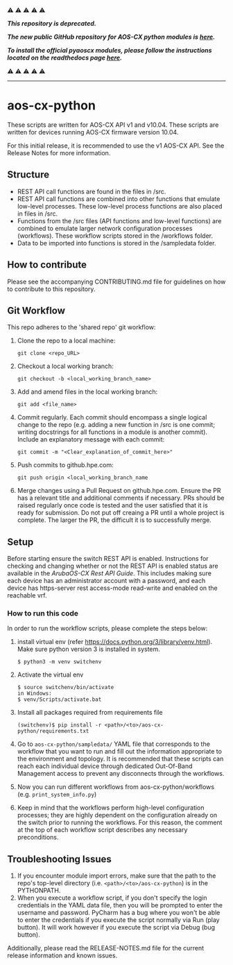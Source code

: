 :warning: :warning: :warning: :warning: :warning: 

**_This repository is deprecated._**

**_The new public GitHub repository for AOS-CX python modules is [here](https://github.com/aruba/pyaoscx)._**

**_To install the official pyaoscx modules, please follow the instructions located on the readthedocs page [here](https://pyaoscx.readthedocs.io/en/latest/)._**  

:warning: :warning: :warning: :warning: :warning: 

---

# aos-cx-python

These scripts are written for AOS-CX API v1 and v10.04. These scripts are written for devices running AOS-CX firmware version 10.04.

For this initial release, it is recommended to use the v1 AOS-CX API.  See the Release Notes for more information.

## Structure

* REST API call functions are found in the files in /src.
* REST API call functions are combined into other functions that emulate low-level processes. These low-level process functions are also placed in files in /src.
* Functions from the /src files (API functions and low-level functions) are combined to emulate larger network configuration processes (workflows). These workflow scripts stored in the /workflows folder.
* Data to be imported into functions is stored in the /sampledata folder.

## How to contribute

Please see the accompanying CONTRIBUTING.md file for guidelines on how to contribute to this repository.

## Git Workflow

This repo adheres to the 'shared repo' git workflow:
1. Clone the repo to a local machine:

    ```git clone <repo_URL>```
2. Checkout a local working branch:

    ```git checkout -b <local_working_branch_name>```
3. Add and amend files in the local working branch:

    ```git add <file_name>```
4. Commit regularly. Each commit should encompass a single logical change to the repo (e.g. adding a new function in /src is one commit; writing docstrings for all functions in a module is another commit). Include an explanatory message with each commit:

    ```git commit -m "<Clear_explanation_of_commit_here>"```
5. Push commits to github.hpe.com:

    ```git push origin <local_working_branch_name```
6. Merge changes using a Pull Request on github.hpe.com. Ensure the PR has a relevant title and additional comments if necessary. PRs should be raised regularly once code is tested and the user satisfied that it is ready for submission. Do not put off creaing a PR until a whole project is complete. The larger the PR, the difficult it is to successfully merge.

## Setup
Before starting ensure the switch REST API is enabled. Instructions for checking and changing whether or not the REST API is enabled status are available in the *ArubaOS-CX Rest API Guide*. 
This includes making sure each device has an administrator account with a password, and each device has https-server rest access-mode read-write and enabled on the reachable vrf.

### How to run this code
In order to run the workflow scripts, please complete the steps below:
1. install virtual env (refer https://docs.python.org/3/library/venv.html). Make sure python version 3 is installed in system.
    
    ```
    $ python3 -m venv switchenv
    ```
2. Activate the virtual env
    ```
    $ source switchenv/bin/activate
    in Windows:
    $ venv/Scripts/activate.bat
    ```
3. Install all packages required from requirements file
    ```
    (switchenv)$ pip install -r <path>/<to>/aos-cx-python/requirements.txt
    ```
4. Go to `aos-cx-python/sampledata/` YAML file that corresponds to the workflow that you want to run and fill out the information appropriate to the environment and topology.  It is recommended that these scripts can reach each individual device through dedicated Out-Of-Band Management access to prevent any disconnects through the workflows.  
5. Now you can run different workflows from aos-cx-python/workflows (e.g. `print_system_info.py`) 
6. Keep in mind that the workflows perform high-level configuration processes; they are highly dependent on the configuration already on the switch prior to running the workflows. For this reason, the comment at the top of each workflow script describes any necessary preconditions.

## Troubleshooting Issues
1. If you encounter module import errors, make sure that the path to the repo's top-level directory (i.e. `<path>/<to>/aos-cx-python`) is in the PYTHONPATH.
2. When you execute a workflow script, if you don't specify the login credentials in the YAML data file, then you will be prompted to enter the username and password. PyCharm has a bug where you won't be able to enter the credentials if you execute the script normally via Run (play button). It will work however if you execute the script via Debug (bug button).

Additionally, please read the RELEASE-NOTES.md file for the current release information and known issues.
